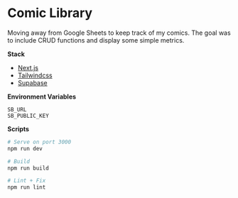 # Comic Library

Moving away from Google Sheets to keep track of my comics. The goal was to include CRUD functions and display some simple metrics.

**Stack**
- [Next.js](https://nextjs.org)
- [Tailwindcss](https://tailwindcss.com)
- [Supabase](https://supabase.io)

**Environment Variables**
```
SB_URL
SB_PUBLIC_KEY
```

**Scripts**
```bash
# Serve on port 3000
npm run dev

# Build
npm run build

# Lint + Fix
npm run lint
```
